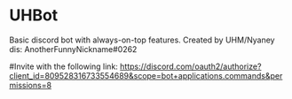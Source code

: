 # UHBot
Basic discord bot with always-on-top features.
Created by UHM/Nyaney dis: AnotherFunnyNickname#0262

#Invite with the following link: https://discord.com/oauth2/authorize?client_id=809528316733554689&scope=bot+applications.commands&permissions=8
